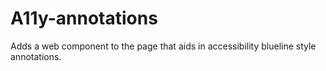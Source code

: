 # A11y-annotations

Adds a web component to the page that aids in accessibility blueline style annotations.

